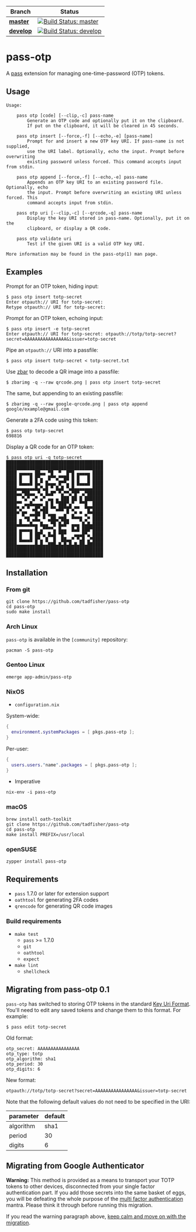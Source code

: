 
| Branch | Status |
|--------|--------|
| [**master**](https://github.com/tadfisher/pass-otp/tree/master) | [![Build Status: master](https://travis-ci.org/tadfisher/pass-otp.svg?branch=master)](https://travis-ci.org/tadfisher/pass-otp) |
| [**develop**](https://github.com/tadfisher/pass-otp/tree/develop) | [![Build Status: develop](https://travis-ci.org/tadfisher/pass-otp.svg?branch=develop)](https://travis-ci.org/tadfisher/pass-otp) |

# pass-otp

A [pass](https://www.passwordstore.org/) extension for managing
one-time-password (OTP) tokens.

## Usage

```
Usage:

    pass otp [code] [--clip,-c] pass-name
        Generate an OTP code and optionally put it on the clipboard.
        If put on the clipboard, it will be cleared in 45 seconds.

    pass otp insert [--force,-f] [--echo,-e] [pass-name]
        Prompt for and insert a new OTP key URI. If pass-name is not supplied,
        use the URI label. Optionally, echo the input. Prompt before overwriting
        existing password unless forced. This command accepts input from stdin.

    pass otp append [--force,-f] [--echo,-e] pass-name
        Appends an OTP key URI to an existing password file. Optionally, echo
        the input. Prompt before overwriting an existing URI unless forced. This
        command accepts input from stdin.

    pass otp uri [--clip,-c] [--qrcode,-q] pass-name
        Display the key URI stored in pass-name. Optionally, put it on the
        clipboard, or display a QR code.

    pass otp validate uri
        Test if the given URI is a valid OTP key URI.

More information may be found in the pass-otp(1) man page.
```

## Examples

Prompt for an OTP token, hiding input:

```
$ pass otp insert totp-secret
Enter otpauth:// URI for totp-secret:
Retype otpauth:// URI for totp-secret:
```

Prompt for an OTP token, echoing input:

```
$ pass otp insert -e totp-secret
Enter otpauth:// URI for totp-secret: otpauth://totp/totp-secret?secret=AAAAAAAAAAAAAAAA&issuer=totp-secret
```

Pipe an `otpauth://` URI into a passfile:

```
$ pass otp insert totp-secret < totp-secret.txt
```

Use [zbar](http://zbar.sourceforge.net/) to decode a QR image into a passfile:

```
$ zbarimg -q --raw qrcode.png | pass otp insert totp-secret
```

The same, but appending to an existing passfile:

```
$ zbarimg -q --raw google-qrcode.png | pass otp append google/example@gmail.com
```

Generate a 2FA code using this token:

```
$ pass otp totp-secret
698816
```

Display a QR code for an OTP token:

```
$ pass otp uri -q totp-secret
█████████████████████████████████████
█████████████████████████████████████
████ ▄▄▄▄▄ ██▄▄ ▀█  ▀  █▀█ ▄▄▄▄▄ ████
████ █   █ █▀▄  █▀▀▄▀▀██ █ █   █ ████
████ █▄▄▄█ █▄▀ █▄▄▄ █▀▀▄ █ █▄▄▄█ ████
████▄▄▄▄▄▄▄█▄▀▄█ ▀ █▄█ ▀▄█▄▄▄▄▄▄▄████
████▄▄▀██▄▄ ▀▄ █▄█▀ ▀▄▀▀▄▀█▀ ▄▀██████
████  ▀▄▀ ▄▀ ▄▀ ▄▄ ▄ ███ ██ █ ███████
████▀▀ ▄▄█▄▄▄▄ █ █ ▀███▀▄▀  ▀▀█  ████
████▀▄▀ ▀ ▄█▀▄██ ▀▀▄██▀█▀▄▀▀  ▀█▀████
████▀ █▀ ▄▄██ █▀▄▄▄   ▄▀ ▄▀ ▀ ▄▀▀████
████ ▄ ▀█ ▄█▄ ▀ ▄██▄▀██▄ ▀▀▀█ ▄▀ ████
████▄█▄▄▄█▄▄ █▄▄ ▀█ █▄█▀ ▄▄▄ █▄█▄████
████ ▄▄▄▄▄ █ ▄▀▀▀▀▄ █▄▄  █▄█ ███▀████
████ █   █ ██▀▄ █▄█ ▀█▀   ▄▄▄█▀▄ ████
████ █▄▄▄█ █▀▄ █  █  ██▄▄▀ ▀▄█ ▄▀████
████▄▄▄▄▄▄▄█▄█▄▄███▄█▄█▄█▄█▄██▄██████
█████████████████████████████████████
█████████████████████████████████████
```

## Installation

### From git

```
git clone https://github.com/tadfisher/pass-otp
cd pass-otp
sudo make install
```

### Arch Linux

`pass-otp` is available in the `[community]` repository:

```
pacman -S pass-otp
```

### Gentoo Linux

```
emerge app-admin/pass-otp
```

### NixOS

- `configuration.nix`

System-wide:

```nix
{
  environment.systemPackages = [ pkgs.pass-otp ];
}
```

Per-user:

```nix
{
  users.users."name".packages = [ pkgs.pass-otp ];
}
```

- Imperative

```
nix-env -i pass-otp
```

### macOS

```
brew install oath-toolkit
git clone https://github.com/tadfisher/pass-otp
cd pass-otp
make install PREFIX=/usr/local
```

### openSUSE

```
zypper install pass-otp
```

## Requirements

- `pass` 1.7.0 or later for extension support
- `oathtool` for generating 2FA codes
- `qrencode` for generating QR code images

### Build requirements

- `make test`
  - `pass` >= 1.7.0
  - `git`
  - `oathtool`
  - `expect`
- `make lint`
  - `shellcheck`

## Migrating from pass-otp 0.1

`pass-otp` has switched to storing OTP tokens in the
standard
[Key Uri Format](https://github.com/google/google-authenticator/wiki/Key-Uri-Format).
You'll need to edit any saved tokens and change them to this format. For
example:

```
$ pass edit totp-secret
```

Old format:

```
otp_secret: AAAAAAAAAAAAAAAA
otp_type: totp
otp_algorithm: sha1
otp_period: 30
otp_digits: 6
```

New format:

```
otpauth://totp/totp-secret?secret=AAAAAAAAAAAAAAAA&issuer=totp-secret
```

Note that the following default values do not need to be specified in the URI:

| parameter | default |
| --------- | ------- |
| algorithm | sha1    |
| period    | 30      |
| digits    | 6       |

## Migrating from Google Authenticator

**Warning:** This method is provided as a means to transport your TOTP tokens to
other devices, disconnected from your single factor authentication part. If you
add those secrets into the same basket of eggs, you will be defeating the whole
purpose of the [multi factor
authentication](https://en.wikipedia.org/wiki/Multi-factor_authentication)
mantra. Please think it through before running this migration.

If you read the warning paragraph above, [keep calm and move on with the
migration](https://github.com/tadfisher/pass-otp/wiki/How-to-migrate-your-Google-Authenticator-database-to-pass-otp%3F).
